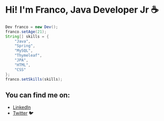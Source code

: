 # Hi! I'm Franco, Java Developer Jr ☕
```java
Dev franco = new Dev();
franco.setAge(21);
String[] skills = {
    "Java",
    "Spring",
    "MySQL",
    "Thymeleaf",
    "JPA",
    "HTML",
    "CSS"
};
franco.setSkills(skills);
```

## You can find me on:
- [LinkedIn](https://www.linkedin.com/in/franco-moyano-6257b6210/)
- [Twitter](https://www.twitter.com/franco_moyano_) 🐦

<!---
franmoyano/franmoyano is a ✨ special ✨ repository because its `README.md` (this file) appears on your GitHub profile.
You can click the Preview link to take a look at your changes.
--->
